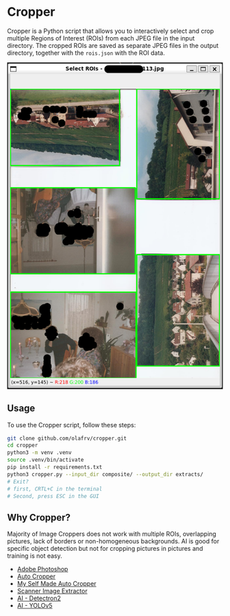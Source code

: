# Cropper

Cropper is a Python script that allows you to interactively select and 
crop multiple Regions of Interest (ROIs) from each JPEG file in the input
directory. The cropped ROIs are saved as separate JPEG files in the output 
directory, together with the `rois.json` with the ROI data.

<img src="./TkGUI.png" alt="Cropper" width="600"/>

## Usage

To use the Cropper script, follow these steps:

```bash
git clone github.com/olafrv/cropper.git
cd cropper
python3 -m venv .venv
source .venv/bin/activate
pip install -r requirements.txt
python3 cropper.py --input_dir composite/ --output_dir extracts/
# Exit?
# first, CRTL+C in the terminal 
# Second, press ESC in the GUI
```

## Why Cropper?

Majority of Image Croppers does not work with multiple ROIs,
overlapping pictures, lack of borders or non-homogeneous backgrounds.
AI is good for specific object detection but not for cropping pictures 
in pictures and training is not easy.

* [Adobe Photoshop](https://www.adobe.com/)
* [Auto Cropper](https://www.autocropper.io/)
* [My Self Made Auto Cropper](./trials/cropper_auto.py) 
* [Scanner Image Extractor](http://www.dominik-ruess.de/scannerExtract/)
* [AI - Detectron2](https://github.com/facebookresearch/detectron2)
* [AI - YOLOv5](https://github.com/ultralytics/yolov5)
